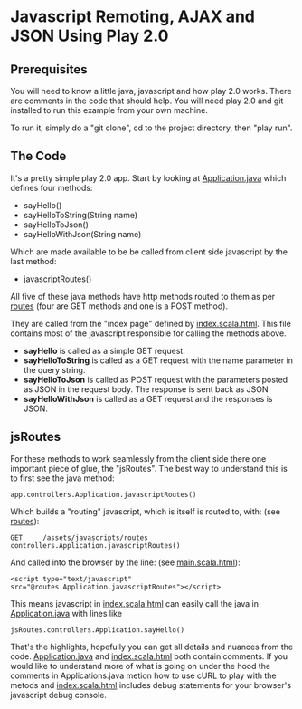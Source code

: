 Javascript Remoting, AJAX and JSON Using Play 2.0
=================================================

Prerequisites
------------

You will need to know a little  java, javascript and how play 2.0 works. 
There are comments in the code that should help. You will need play 2.0 and git 
installed to run this example from your own machine.

To run it, simply do a "git clone", cd to the project directory, then "play run".

The Code
--------

It's a pretty simple play 2.0 app. Start by looking at [Application.java](/aogriffiths/play2.0-ajax-examples/blob/master/app/controllers/Application.java) 
which defines four methods:

* sayHello()
* sayHelloToString(String name)
* sayHelloToJson()
* sayHelloWithJson(String name)

Which are made available to be be called from client side javascript by the last method:

* javascriptRoutes()

All five of these java methods have http methods routed to them as per [routes](/aogriffiths/play2.0-ajax-examples/blob/master/conf/routes) (four are GET methods and one is a POST method).

They are called from the "index page" defined by 
[index.scala.html](/aogriffiths/play2.0-ajax-examples/blob/master/conf/app/views/index.scala.html). This file contains most of the javascript responsible for
calling the methods above.

* **sayHello** is called as a simple GET request. 
* **sayHelloToString** is called as a GET request with the name parameter in the query string.
* **sayHelloToJson** is called as POST request with the parameters posted as JSON in the 
request body. The response is sent back as JSON
* **sayHelloWithJson** is called as a GET request and the responses is JSON.

jsRoutes
--------

For these methods to work seamlessly from the client side there one important 
piece of glue, the "jsRoutes". The best way to understand this is to first 
see the java method:

    app.controllers.Application.javascriptRoutes()

Which builds a "routing" javascript, which is itself is routed to, with: (see [routes](/aogriffiths/play2.0-ajax-examples/blob/master/conf/routes)): 

    GET     /assets/javascripts/routes  controllers.Application.javascriptRoutes()
 
And called into the browser by the line: (see [main.scala.html](/aogriffiths/play2.0-ajax-examples/blob/master/conf/app/views/main.scala.html)):

    <script type="text/javascript" src="@routes.Application.javascriptRoutes"></script>

This means javascript in [index.scala.html](/aogriffiths/play2.0-ajax-examples/blob/master/conf/app/views/index.scala.html)
 can easily call the java in [Application.java](/aogriffiths/play2.0-ajax-examples/blob/master/app/controllers/Application.java)  with lines like 

    jsRoutes.controllers.Application.sayHello()


That's the highlights, hopefully you can get all details and nuances from
the code. 
[Application.java](/aogriffiths/play2.0-ajax-examples/blob/master/app/controllers/Application.java) and 
[index.scala.html](/aogriffiths/play2.0-ajax-examples/blob/master/conf/app/views/index.scala.html) 
both contain comments. If you would like to understand more of what is going on under the 
hood the comments in Applications.java metion how to use cURL to play with the metods and 
[index.scala.html](/aogriffiths/play2.0-ajax-examples/blob/master/conf/app/views/index.scala.html)
includes debug statements  for your browser's javascript debug console. 
